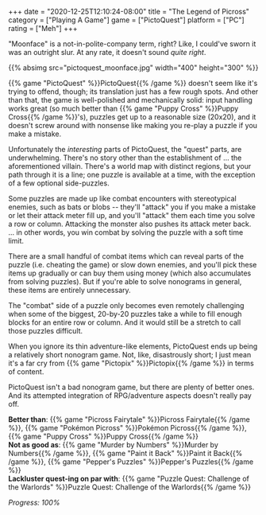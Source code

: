 +++
date = "2020-12-25T12:10:24-08:00"
title = "The Legend of Picross"
category = ["Playing A Game"]
game = ["PictoQuest"]
platform = ["PC"]
rating = ["Meh"]
+++

"Moonface" is a not-in-polite-company term, right?  Like, I could've sworn it was an outright slur.  At any rate, it doesn't sound <i>quite right</i>.

{{% absimg src="pictoquest_moonface.jpg" width="400" height="300" %}}

{{% game "PictoQuest" %}}PictoQuest{{% /game %}} doesn't seem like it's trying to offend, though; its translation just has a few rough spots.  And other than that, the game is well-polished and mechanically solid: input handling works great (so much better than {{% game "Puppy Cross" %}}Puppy Cross{{% /game %}}'s), puzzles get up to a reasonable size (20x20), and it doesn't screw around with nonsense like making you re-play a puzzle if you make a mistake.

Unfortunately the <i>interesting</i> parts of PictoQuest, the "quest" parts, are underwhelming.  There's no story other than the establishment of ... the aforementioned villain.  There's a world map with distinct regions, but your path through it is a line; one puzzle is available at a time, with the exception of a few optional side-puzzles.

Some puzzles are made up like combat encounters with stereotypical enemies, such as bats or blobs -- they'll "attack" you if you make a mistake or let their attack meter fill up, and you'll "attack" them each time you solve a row or column.  Attacking the monster also pushes its attack meter back.  ... in other words, you win combat by solving the puzzle with a soft time limit.

There are a small handful of combat items which can reveal parts of the puzzle (i.e. cheating the game) or slow down enemies, and you'll pick these items up gradually or can buy them using money (which also accumulates from solving puzzles).  But if you're able to solve nonograms in general, these items are entirely unnecessary.

The "combat" side of a puzzle only becomes even remotely challenging when some of the biggest, 20-by-20 puzzles take a while to fill enough blocks for an entire row or column.  And it would still be a stretch to call those puzzles difficult.

When you ignore its thin adventure-like elements, PictoQuest ends up being a relatively short nonogram game.  Not, like, disastrously short; I just mean it's a far cry from {{% game "Pictopix" %}}Pictopix{{% /game %}} in terms of content.

PictoQuest isn't a bad nonogram game, but there are plenty of better ones.  And its attempted integration of RPG/adventure aspects doesn't really pay off.

<b>Better than</b>: {{% game "Picross Fairytale" %}}Picross Fairytale{{% /game %}}, {{% game "Pok&eacute;mon Picross" %}}Pok&eacute;mon Picross{{% /game %}}, {{% game "Puppy Cross" %}}Puppy Cross{{% /game %}}  
<b>Not as good as</b>: {{% game "Murder by Numbers" %}}Murder by Numbers{{% /game %}}, {{% game "Paint it Back" %}}Paint it Back{{% /game %}}, {{% game "Pepper's Puzzles" %}}Pepper's Puzzles{{% /game %}}  
<b>Lackluster quest-ing on par with</b>: {{% game "Puzzle Quest: Challenge of the Warlords" %}}Puzzle Quest: Challenge of the Warlords{{% /game %}}

<i>Progress: 100%</i>
